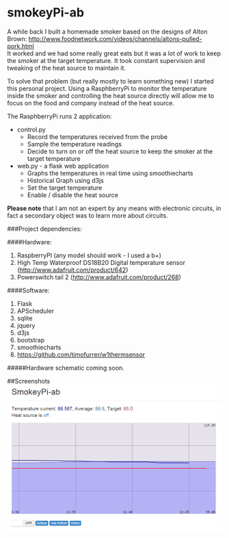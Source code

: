 smokeyPi-ab
===========
A while back I built a homemade smoker based on the designs of Alton Brown:  http://www.foodnetwork.com/videos/channels/altons-pulled-pork.html
<br> It worked and we had some really great eats but it was a lot of work to keep the smoker at the target temperature.  It took constant supervision and tweaking of the heat source to maintain it. 


To solve that problem (but really mostly to learn something new) I started this personal project.  Using a RasphberryPi to monitor the temperature inside the smoker and controlling the heat source directly will allow me to focus on the food and company instead of the heat source.

The RasphberryPi runs 2 application:
- control.py
  - Record the temperatures received from the probe
  - Sample the temperature readings
  - Decide to turn on or off the heat source to keep the smoker at the target temperature
- web.py - a flask web application
  - Graphs the temperatures in real time  using smoothiecharts
  - Historical Graph using d3js
  - Set the target temperature
  - Enable / disable the heat source

**Please note** that I am not an expert by any means with electronic circuits, in fact a secondary object was to learn more about circuits.  


###Project dependencies:

####Hardware:
1. RaspberryPI (any model should work - I used a b+)
2. High Temp Waterproof DS18B20 Digital temperature sensor (http://www.adafruit.com/product/642)
3. Powerswitch tail 2 (http://www.adafruit.com/product/268)

####Software:
1. Flask
2. APScheduler
3. sqlite
4. jquery
5. d3js
6. bootstrap
7. smoothiecharts
8. https://github.com/timofurrer/w1thermsensor

#####Hardware schematic coming soon.

##Screenshots
![Alt text](https://raw.githubusercontent.com/gurumitts/smokeyPi-ab/master/screenshot1.png)